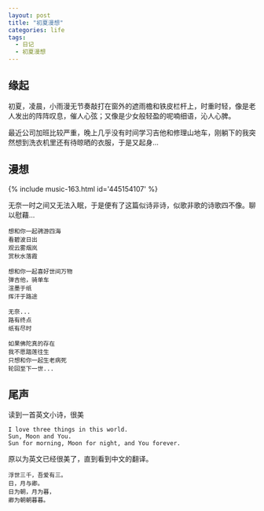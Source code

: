 ```yaml
---
layout: post
title: "初夏漫想"
categories: life
tags: 
  - 日记
  - 初夏漫想
---
```


## 缘起

初夏，凌晨，小雨漫无节奏敲打在窗外的遮雨檐和铁皮栏杆上，时重时轻，像是老人发出的阵阵叹息，催人心弦；又像是少女般轻盈的呢喃细语，沁人心脾。

最近公司加班比较严重，晚上几乎没有时间学习吉他和修理山地车，刚躺下的我突然想到洗衣机里还有待晾晒的衣服，于是又起身...

## 漫想

{% include music-163.html id='445154107' %}




无奈一时之间又无法入眠，于是便有了这篇似诗非诗，似歌非歌的诗歌四不像。聊以慰藉...


	想和你一起骋游四海
	看碧波日出
	观云雾烟岚
	赏秋水落霞

	想和你一起喜好世间万物
	弹吉他，骑单车
	渲墨于纸
	挥汗于路途

	无奈...
	路有终点
	纸有尽时

	如果佛陀真的存在
	我不愿踏莲往生
	只想和你一起生老病死
	轮回至下一世...

## 尾声

读到一首英文小诗，很美

	I love three things in this world.
	Sun, Moon and You.
	Sun for morning, Moon for night, and You forever.

原以为英文已经很美了，直到看到中文的翻译。

	浮世三千，吾爱有三。
	日，月与卿。
	日为朝，月为暮，
	卿为朝朝暮暮。


[1]: http://music.163.com/#/song?id=139774